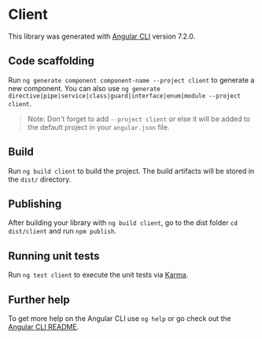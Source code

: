 # Client

This library was generated with [Angular CLI](https://github.com/angular/angular-cli) version 7.2.0.

## Code scaffolding

Run `ng generate component component-name --project client` to generate a new component. You can also use `ng generate directive|pipe|service|class|guard|interface|enum|module --project client`.
> Note: Don't forget to add `--project client` or else it will be added to the default project in your `angular.json` file. 

## Build

Run `ng build client` to build the project. The build artifacts will be stored in the `dist/` directory.

## Publishing

After building your library with `ng build client`, go to the dist folder `cd dist/client` and run `npm publish`.

## Running unit tests

Run `ng test client` to execute the unit tests via [Karma](https://karma-runner.github.io).

## Further help

To get more help on the Angular CLI use `ng help` or go check out the [Angular CLI README](https://github.com/angular/angular-cli/blob/master/README.md).
